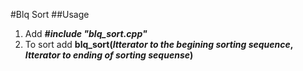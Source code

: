 #Blq Sort
##Usage 
1. Add **_#include "blq_sort.cpp"_**
2. To sort add **blq_sort(_Itterator to the begining sorting sequence_, _Itterator to ending of sorting sequense_)**

